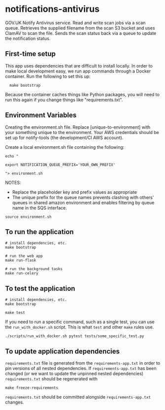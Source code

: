 # notifications-antivirus

GOV.UK Notify Antivirus service. Read and write scan jobs via a scan queue.  Retrieves the supplied filename from the scan S3 bucket and uses ClamAV to scan the file. Sends the scan status back via a queue to update the notification status.

## First-time setup

This app uses dependencies that are difficult to install locally. In order to make local development easy, we run app commands through a Docker container. Run the following to set this up:

```shell
  make bootstrap
```

Because the container caches things like Python packages, you will need to run this again if you change things like "requirements.txt".

##  Environment Variables

Creating the environment.sh file. Replace [unique-to-environment] with your something unique to the environment. Your AWS credentials should be set up for notify-tools (the development/CI AWS account).

Create a local environment.sh file containing the following:

```
echo "

export NOTIFICATION_QUEUE_PREFIX='YOUR_OWN_PREFIX'

"> environment.sh
```

NOTES:

 * Replace the placeholder key and prefix values as appropriate
 * The unique prefix for the queue names prevents clashing with others' queues in shared amazon environment and enables filtering by queue name in the SQS interface.


```
source environment.sh
```

##  To run the application

```
# install dependencies, etc.
make bootstrap

# run the web app
make run-flask

# run the background tasks
make run-celery
```

##  To test the application

```
# install dependencies, etc.
make bootstrap

make test
```

If you need to run a specific command, such as a single test, you can use the `run_with_docker.sh` script. This is what `test` and other `make` rules use.

```shell
./scripts/run_with_docker.sh pytest tests/some_specific_test.py
```

## To update application dependencies

`requirements.txt` file is generated from the `requirements-app.txt` in order to pin
versions of all nested dependencies. If `requirements-app.txt` has been changed (or
we want to update the unpinned nested dependencies) `requirements.txt` should be
regenerated with

```
make freeze-requirements
```

`requirements.txt` should be committed alongside `requirements-app.txt` changes.
